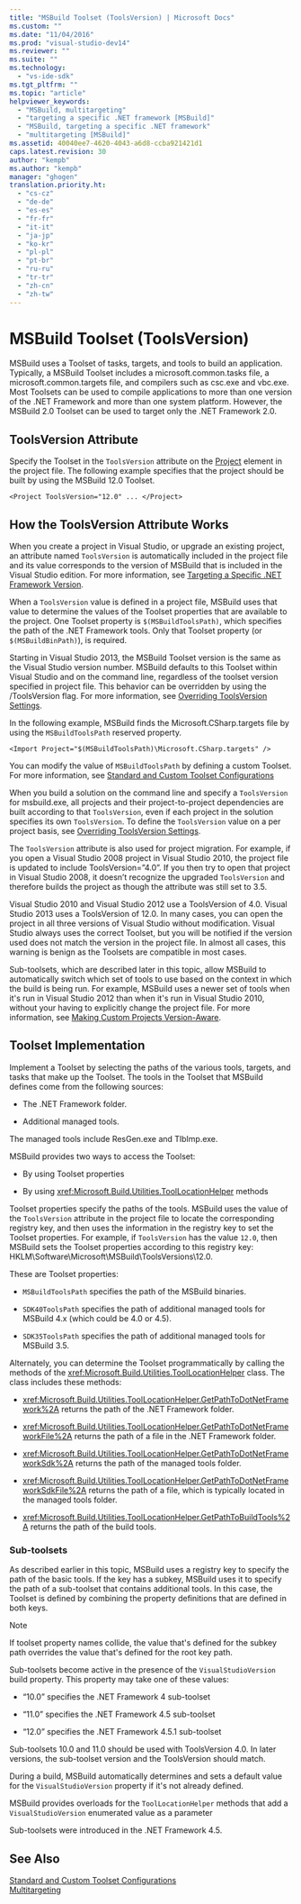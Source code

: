 ```yaml
---
title: "MSBuild Toolset (ToolsVersion) | Microsoft Docs"
ms.custom: ""
ms.date: "11/04/2016"
ms.prod: "visual-studio-dev14"
ms.reviewer: ""
ms.suite: ""
ms.technology: 
  - "vs-ide-sdk"
ms.tgt_pltfrm: ""
ms.topic: "article"
helpviewer_keywords: 
  - "MSBuild, multitargeting"
  - "targeting a specific .NET framework [MSBuild]"
  - "MSBuild, targeting a specific .NET framework"
  - "multitargeting [MSBuild]"
ms.assetid: 40040ee7-4620-4043-a6d8-ccba921421d1
caps.latest.revision: 30
author: "kempb"
ms.author: "kempb"
manager: "ghogen"
translation.priority.ht: 
  - "cs-cz"
  - "de-de"
  - "es-es"
  - "fr-fr"
  - "it-it"
  - "ja-jp"
  - "ko-kr"
  - "pl-pl"
  - "pt-br"
  - "ru-ru"
  - "tr-tr"
  - "zh-cn"
  - "zh-tw"
---
```

# MSBuild Toolset (ToolsVersion)
MSBuild uses a Toolset of tasks, targets, and tools to build an application. Typically, a MSBuild Toolset includes a microsoft.common.tasks file, a microsoft.common.targets file, and compilers such as csc.exe and vbc.exe. Most Toolsets can be used to compile applications to more than one version of the .NET Framework and more than one system platform. However, the MSBuild 2.0 Toolset can be used to target only the .NET Framework 2.0.  
  
## ToolsVersion Attribute  
 Specify the Toolset in the `ToolsVersion` attribute on the [Project](../msbuild/project-element-msbuild.md) element in the project file. The following example specifies that the project should be built by using the MSBuild 12.0 Toolset.  
  
```  
<Project ToolsVersion="12.0" ... </Project>  
```  
  
## How the ToolsVersion Attribute Works  
 When you create a project in Visual Studio, or upgrade an existing project, an attribute named `ToolsVersion` is automatically included in the project file and its value corresponds to the version of MSBuild that is included in the Visual Studio edition. For more information, see [Targeting a Specific .NET Framework Version](../ide/targeting-a-specific-dotnet-framework-version.md).  
  
 When a `ToolsVersion` value is defined in a project file, MSBuild uses that value to determine the values of the Toolset properties that are available to the project. One Toolset property is `$(MSBuildToolsPath)`, which specifies the path of the .NET Framework tools. Only that Toolset property (or `$(MSBuildBinPath)`), is required.  
  
 Starting in Visual Studio 2013, the MSBuild Toolset version is the same as the Visual Studio version number. MSBuild defaults to this Toolset within Visual Studio and on the command line, regardless of the toolset version specified in project file.  This behavior can be overridden by using the /ToolsVersion flag. For more information, see [Overriding ToolsVersion Settings](../msbuild/overriding-toolsversion-settings.md).  
  
 In the following example, MSBuild finds the Microsoft.CSharp.targets file by using the `MSBuildToolsPath` reserved property.  
  
```  
<Import Project="$(MSBuildToolsPath)\Microsoft.CSharp.targets" />  
```  
  
 You can modify the value of `MSBuildToolsPath` by defining a custom Toolset. For more information, see [Standard and Custom Toolset Configurations](../msbuild/standard-and-custom-toolset-configurations.md)  
  
 When you build a solution on the command line and specify a `ToolsVersion` for msbuild.exe, all projects and their project-to-project dependencies are built according to that `ToolsVersion`, even if each project in the solution specifies its own `ToolsVersion`. To define the `ToolsVersion` value on a per project basis, see [Overriding ToolsVersion Settings](../msbuild/overriding-toolsversion-settings.md).  
  
 The `ToolsVersion` attribute is also used for project migration. For example, if you open a Visual Studio 2008 project in Visual Studio 2010, the project file is updated to include ToolsVersion=”4.0”. If you then try to open that project in Visual Studio 2008, it doesn’t recognize the upgraded `ToolsVersion` and therefore builds the project as though the attribute was still set to 3.5.  
  
 Visual Studio 2010 and Visual Studio 2012 use a ToolsVersion of 4.0. Visual Studio 2013 uses a ToolsVersion of 12.0. In many cases, you can open the project in all three versions of Visual Studio without modification. Visual Studio always uses the correct Toolset, but you will be notified if the version used does not match the version in the project file. In almost all cases, this warning is benign as the Toolsets are compatible in most cases.  
  
 Sub-toolsets, which are described later in this topic, allow MSBuild to automatically switch which set of tools to use based on the context in which the build is being run. For example, MSBuild uses a newer set of tools when it's run in Visual Studio 2012 than when it's run in Visual Studio 2010, without your having to explicitly change the project file. For more information, see [Making Custom Projects Version-Aware](../misc/making-custom-projects-version-aware.md).  
  
## Toolset Implementation  
 Implement a Toolset by selecting the paths of the various tools, targets, and tasks that make up the Toolset. The tools in the Toolset that MSBuild defines come from the following sources:  
  
-   The .NET Framework folder.  
  
-   Additional managed tools.  
  
 The managed tools include ResGen.exe and TlbImp.exe.  
  
 MSBuild provides two ways to access the Toolset:  
  
-   By using Toolset properties  
  
-   By using <xref:Microsoft.Build.Utilities.ToolLocationHelper> methods  
  
 Toolset properties specify the paths of the tools. MSBuild uses the value of the `ToolsVersion` attribute in the project file to locate the corresponding registry key, and then uses the information in the registry key to set the Toolset properties. For example, if `ToolsVersion` has the value `12.0`, then MSBuild sets the Toolset properties according to this registry key: HKLM\Software\Microsoft\MSBuild\ToolsVersions\12.0.  
  
 These are Toolset properties:  
  
-   `MSBuildToolsPath` specifies the path of the MSBuild binaries.  
  
-   `SDK40ToolsPath` specifies the path of additional managed tools for MSBuild 4.x (which could be 4.0 or 4.5).  
  
-   `SDK35ToolsPath` specifies the path of additional managed tools for MSBuild 3.5.  
  
 Alternately, you can determine the Toolset programmatically by calling the methods of the <xref:Microsoft.Build.Utilities.ToolLocationHelper> class. The class includes these methods:  
  
-   <xref:Microsoft.Build.Utilities.ToolLocationHelper.GetPathToDotNetFramework%2A> returns the path of the .NET Framework folder.  
  
-   <xref:Microsoft.Build.Utilities.ToolLocationHelper.GetPathToDotNetFrameworkFile%2A> returns the path of a file in the .NET Framework folder.  
  
-   <xref:Microsoft.Build.Utilities.ToolLocationHelper.GetPathToDotNetFrameworkSdk%2A> returns the path of the managed tools folder.  
  
-   <xref:Microsoft.Build.Utilities.ToolLocationHelper.GetPathToDotNetFrameworkSdkFile%2A> returns the path of a file, which is typically located in the managed tools folder.  
  
-   <xref:Microsoft.Build.Utilities.ToolLocationHelper.GetPathToBuildTools%2A> returns the path of the build tools.  
  
### Sub-toolsets  
 As described earlier in this topic, MSBuild uses a registry key to specify the path of the basic tools. If the key has a subkey, MSBuild uses it to specify the path of a sub-toolset that contains additional tools. In this case, the Toolset is defined by combining the property definitions that are defined in both keys.  
  
> [!NOTE]
>  If toolset property names collide, the value that's defined for the subkey path overrides the value that's defined for the root key path.  
  
 Sub-toolsets become active in the presence of the `VisualStudioVersion` build property. This property may take one of these values:  
  
-   “10.0” specifies the .NET Framework 4 sub-toolset  
  
-   “11.0” specifies the .NET Framework 4.5 sub-toolset  
  
-   “12.0” specifies the .NET Framework 4.5.1 sub-toolset  
  
 Sub-toolsets 10.0 and 11.0 should be used with ToolsVersion 4.0. In later versions, the sub-toolset version and the ToolsVersion should match.  
  
 During a build, MSBuild automatically determines and sets a default value for the `VisualStudioVersion` property if it's not already defined.  
  
 MSBuild provides overloads for the `ToolLocationHelper` methods that add a `VisualStudioVersion` enumerated value as a parameter  
  
 Sub-toolsets were introduced in the .NET Framework 4.5.  
  
## See Also  
 [Standard and Custom Toolset Configurations](../msbuild/standard-and-custom-toolset-configurations.md)   
 [Multitargeting](../msbuild/msbuild-multitargeting-overview.md)